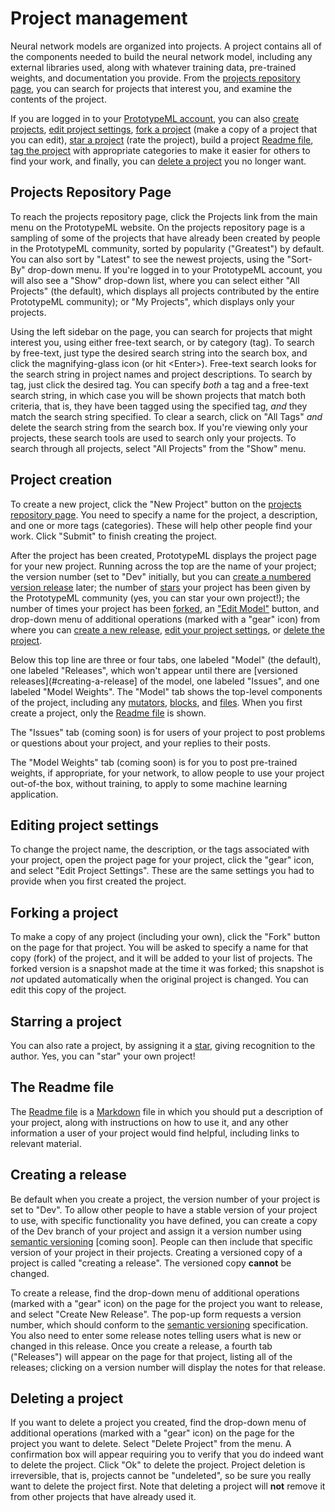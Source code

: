# Project management

Neural network models are organized into projects.  A project contains all of the components needed to build
the neural network model, including any external libraries used, along with whatever training data, pre-trained
weights, and documentation you provide.  From the [projects repository page](#projects-repository-page), you
can search for projects that interest you, and examine the contents of the project.

If you are logged in to your [PrototypeML account](concepts.md#prototypeml-accounts), you can also [create
projects](#project-creation), [edit project settings](#editing-project-settings), [fork a
project](#forking-a-project) (make a copy of a project that you can edit), [star a
project](#starring-a-project) (rate the project), build a project [Readme file](#the-readme-file), [tag the
project](#project-tags) with appropriate categories to make it easier for others to find your work, and
finally, you can [delete a project](#deleting-a-project) you no longer want.

## Projects Repository Page

To reach the projects repository page, click the Projects link from the main menu on the PrototypeML website.
On the projects repository page is a sampling of some of the projects that have already been created by people
in the PrototypeML community, sorted by popularity ("Greatest") by default.  You can also sort by "Latest" to
see the newest projects, using the "Sort-By" drop-down menu.  If you're logged in to your PrototypeML account,
you will also see a "Show" drop-down list, where you can select either "All Projects" (the default), which
displays all projects contributed by the entire PrototypeML community); or "My Projects", which displays only
your projects.

Using the left sidebar on the page, you can search for projects that might interest you, using either free-text
search, or by category (tag).  To search by free-text, just type the desired search string into the search
box, and click the magnifying-glass icon (or hit &lt;Enter&gt;).  Free-text search looks for the search string
in project names and project descriptions.  To search by tag, just click the desired tag.  You can specify
*both* a tag and a free-text search string, in which case you will be shown projects that match both criteria,
that is, they have been tagged using the specified tag, *and* they match the search string specified.  To
clear a search, click on "All Tags" *and* delete the search string from the search box.  If you're viewing
only your projects, these search tools are used to search only your projects.  To search through all projects,
select "All Projects" from the "Show" menu.

## Project creation

To create a new project, click the "New Project" button on the [projects repository
page](#projects-repository-page). You need to specify a name for the project, a description, and one or more tags
(categories). These will help other people find your work. Click "Submit" to finish creating the project.

After the project has been created, PrototypeML displays the project page for your new project.  Running
across the top are the name of your project; the version number (set to "Dev" initially, but you can [create a
numbered version release](#creating-a-release) later; the number of [stars](#starring-a-project) your project
has been given by the PrototypeML community (yes, you can star your own project!); the number of times your
project has been [forked](#forking-a-project), an ["Edit Model"](models.md) button, and drop-down menu of
additional operations (marked with a "gear" icon) from where you can [create a new
release](#creating-a-release), [edit your project settings](#editing-project-settings), or [delete the
project](deleting-a-project).

Below this top line are three or four tabs, one labeled "Model" (the default), one labeled "Releases", which
won't appear until there are [versioned releases](#creating-a-release] of the model, one labeled "Issues", and
one labeled "Model Weights".  The "Model" tab shows the top-level components of the project, including any
[mutators](concepts.md#mutators), [blocks](concepts.md#blocks), and [files](concepts.md#files). When you first
create a project, only the [Readme file](#the-readme-file) is shown.

The "Issues" tab (coming soon) is for users of your project to post problems or questions about your project,
and your replies to their posts.

The "Model Weights" tab (coming soon) is for you to post pre-trained weights, if appropriate, for your
network, to allow people to use your project out-of-the box, without training, to apply to some machine learning
application.

## Editing project settings

To change the project name, the description, or the tags associated with your project, open the project page
for your project, click the "gear" icon, and select "Edit Project Settings".  These are the same settings you
had to provide when you first created the project.

## Forking a project

To make a copy of any project (including your own), click the "Fork" button on the page for that project.  You
will be asked to specify a name for that copy (fork) of the project, and it will be added to your list of
projects.  The forked version is a snapshot made at the time it was forked; this snapshot is *not* updated
automatically when the original project is changed.  You can edit this copy of the project.

## Starring a project

You can also rate a project, by assigning it a [star](projects.md#starring-a-project), giving recognition to
the author.  Yes, you can "star" your own project!

## The Readme file

The [Readme file](concepts.md#the-readme-file) is a [Markdown](https://daringfireball.net/projects/markdown/) file in
which you should put a description of your project, along with instructions on how to use it, and any other
information a user of your project would find helpful, including links to relevant material.

## Creating a release

Be default when you create a project, the version number of your project is set to "Dev".  To allow other
people to have a stable version of your project to use, with specific functionality you have defined, you can
create a copy of the Dev branch of your project and assign it a version number using [semantic
versioning](https://semver.org/spec/v2.0.0.html) [coming soon].  People can then include that specific version
of your project in their projects.  Creating a versioned copy of a project is called "creating a
release".  The versioned copy **cannot** be changed.

To create a release, find the drop-down menu of additional operations (marked with a "gear" icon) on the page
for the project you want to release, and select "Create New Release".  The pop-up form requests a version
number, which should conform to the [semantic versioning](https://semver.org/spec/v2.0.0.html) specification.
You also need to enter some release notes telling users what is new or changed in this release.  Once you
create a release, a fourth tab ("Releases") will appear on the page for that project, listing all of the
releases; clicking on a version number will display the notes for that release.

## Deleting a project

If you want to delete a project you created, find the drop-down menu of additional operations (marked with a
"gear" icon) on the page for the project you want to delete.  Select "Delete Project" from the menu. A
confirmation box will appear requiring you to verify that you do indeed want to delete the project. Click "Ok"
to delete the project.  Project deletion is irreversible, that is, projects cannot be "undeleted", so be sure
you really want to delete the project first.  Note that deleting a project will **not** remove it from other
projects that have already used it.